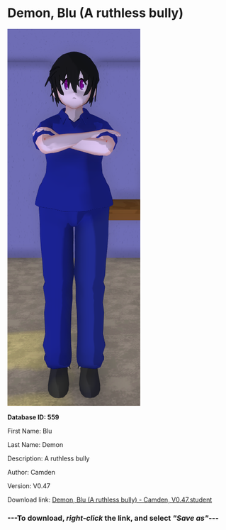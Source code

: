 # Demon, Blu (A ruthless bully)

<img src="https://raw.githubusercontent.com/Arbiter1223/Daigaku-Gurashi-Custom-Students/master/Students/Files/Demon%2C%20Blu%20(A%20ruthless%20bully).png" title="Demon, Blu (A ruthless bully) - Camden, V0.47">

**Database ID: 559**

First Name: Blu

Last Name: Demon

Description: A ruthless bully

Author: Camden

Version: V0.47

Download link: <a href="https://raw.githubusercontent.com/Arbiter1223/Daigaku-Gurashi-Custom-Students/master/Students/Files/Demon%2C%20Blu%20(A%20ruthless%20bully)%20-%20Camden%2C%20V0.47.student">Demon, Blu (A ruthless bully) - Camden, V0.47.student</a>

### ---**To download, _right-click_ the link, and select _"Save as"_**---
